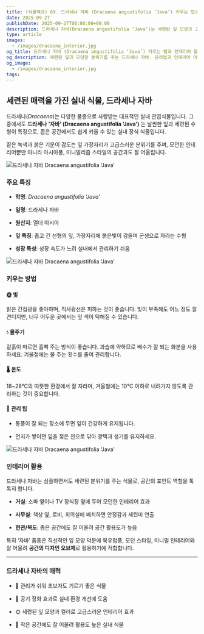 ```yaml
---
title: (식물백과) 69. 드라세나 자바 (Dracaena angustifolia ‘Java’) 키우는 법과 인테리어 활용
date: 2025-09-27
publishDate: 2025-09-27T00:00:00+09:00
description: 드라세나 자바(Dracaena angustifolia ‘Java’)는 세련된 잎 모양과 고급스러운 분위기로 사랑받는 실내 식물입니다. 키우는 법, 관리 요령, 인테리어 활용 아이디어를 확인해보세요.
type: article
images:
  - /images/dracaena_interior.jpg
og_title: 드라세나 자바 (Dracaena angustifolia ‘Java’) 키우는 법과 인테리어 활용
og_description: 세련된 잎과 모던한 분위기를 주는 드라세나 자바. 관리법과 인테리어 아이디어를 소개합니다.
og_image:
  - /images/dracaena_interior.jpg
tags:
---
```


## **세련된 매력을 가진 실내 식물, 드라세나 자바**

  

드라세나(_Dracaena_)는 다양한 품종으로 사랑받는 대표적인 실내 관엽식물입니다. 그중에서도 **드라세나 ‘자바’ (Dracaena angustifolia ‘Java’)** 는 날씬한 잎과 세련된 수형이 특징으로, 좁은 공간에서도 쉽게 키울 수 있는 실내 장식 식물입니다.

  

짙은 녹색과 붉은 기운이 감도는 잎 가장자리가 고급스러운 분위기를 주며, 모던한 인테리어뿐만 아니라 아시아풍, 미니멀리즘 스타일의 공간과도 잘 어울립니다.

![드라세나 자바  Dracaena angustifolia ‘Java’](/images/dracaena_closeup.jpg)    

### **주요 특징**

- **학명**: _Dracaena angustifolia ‘Java’_
    
- **일명**: 드라세나 자바
    
- **원산지**: 열대 아시아
    
- **잎 특징**: 좁고 긴 선형의 잎, 가장자리에 붉은빛이 감돌며 군생으로 자라는 수형
    
- **성장 특성**: 성장 속도가 느려 실내에서 관리하기 쉬움
    


![드라세나 자바  Dracaena angustifolia ‘Java’](/images/dracaena_potted.jpg)    

### **키우는 방법**

  

#### **🌞 빛**

  

밝은 간접광을 좋아하며, 직사광선은 피하는 것이 좋습니다. 빛이 부족해도 어느 정도 잘 견디지만, 너무 어두운 곳에서는 잎 색이 탁해질 수 있습니다.

  

#### **💧 물주기**

  

겉흙이 마르면 흠뻑 주는 방식이 좋습니다. 과습에 약하므로 배수가 잘 되는 화분을 사용하세요. 겨울철에는 물 주는 횟수를 줄여 관리합니다.

  

#### **🌡️ 온도**

  

18~28℃의 따뜻한 환경에서 잘 자라며, 겨울철에는 10℃ 이하로 내려가지 않도록 관리하는 것이 중요합니다.

  

#### **🌱 관리 팁**

- 통풍이 잘 되는 장소에 두면 잎이 건강하게 유지됩니다.
    
- 먼지가 쌓이면 잎을 젖은 천으로 닦아 광택과 생기를 유지하세요.
    


![드라세나 자바  Dracaena angustifolia ‘Java’](/images/dracaena_interior.jpg)    

### **인테리어 활용**

  

드라세나 자바는 심플하면서도 세련된 분위기를 주는 식물로, 공간의 포인트 역할을 톡톡히 합니다.

- **거실**: 소파 옆이나 TV 장식장 옆에 두어 모던한 인테리어 효과
    
- **사무실**: 책상 옆, 로비, 회의실에 배치하면 안정감과 세련미 연출
    
- **현관/복도**: 좁은 공간에도 잘 어울려 공간 활용도가 높음
    

  

특히 ‘자바’ 품종은 직선적인 잎 모양 덕분에 북유럽풍, 모던 스타일, 미니멀 인테리어와 잘 어울려 **공간의 디자인 오브제**로 활용하기에 적합합니다.

---

### **드라세나 자바의 매력**

- 🌱 관리가 쉬워 초보자도 기르기 좋은 식물
    
- 🌿 공기 정화 효과로 실내 환경 개선에 도움
    
- 🌞 세련된 잎 모양과 컬러로 고급스러운 인테리어 효과
    
- 🏡 작은 공간에도 잘 어울려 활용도 높은 실내 식물
